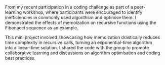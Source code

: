From my recent participation in a coding challenge as part of a peer-learning workshop, where participants were encouraged to identify inefficiencies in commonly used algorithsm and optimise them. I demonstrated the effects of memoization on recursive functions using the Fibonacci sequence as an example.

This mini project involved showcasing how memoization drastically reduces time complexity in recursive calls, turning an exponential-time algorithm into a linear-time solution. I shared the code with the group to promote collaborative learning and discussions on algorithm optimisation and coding best practices.
